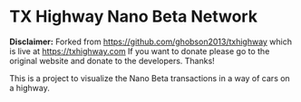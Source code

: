 # TX Highway Nano Beta Network

**Disclaimer:** Forked from https://github.com/ghobson2013/txhighway which is live at https://txhighway.com
If you want to donate please go to the original website and donate to the developers. Thanks!

This is a project to visualize the Nano Beta transactions in a way of cars on a highway.
